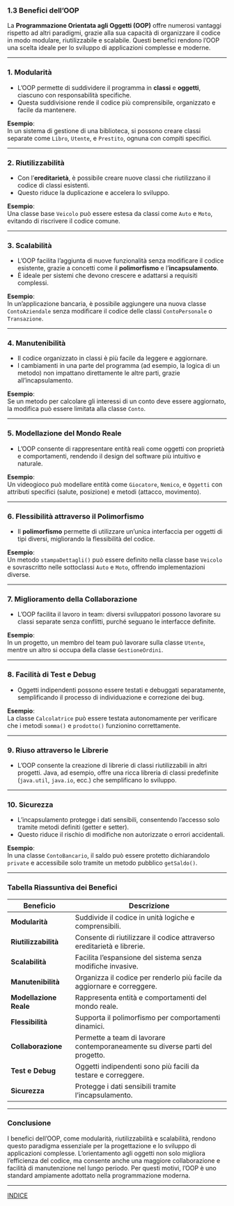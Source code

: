 ### **1.3 Benefici dell’OOP**

La **Programmazione Orientata agli Oggetti (OOP)** offre numerosi vantaggi rispetto ad altri paradigmi, grazie alla sua capacità di organizzare il codice in modo modulare, riutilizzabile e scalabile. Questi benefici rendono l’OOP una scelta ideale per lo sviluppo di applicazioni complesse e moderne.

---

### **1. Modularità**
- L’OOP permette di suddividere il programma in **classi** e **oggetti**, ciascuno con responsabilità specifiche.  
- Questa suddivisione rende il codice più comprensibile, organizzato e facile da mantenere.

**Esempio**:  
In un sistema di gestione di una biblioteca, si possono creare classi separate come `Libro`, `Utente`, e `Prestito`, ognuna con compiti specifici.

---

### **2. Riutilizzabilità**
- Con l’**ereditarietà**, è possibile creare nuove classi che riutilizzano il codice di classi esistenti.  
- Questo riduce la duplicazione e accelera lo sviluppo.

**Esempio**:  
Una classe base `Veicolo` può essere estesa da classi come `Auto` e `Moto`, evitando di riscrivere il codice comune.

---

### **3. Scalabilità**
- L’OOP facilita l’aggiunta di nuove funzionalità senza modificare il codice esistente, grazie a concetti come il **polimorfismo** e l’**incapsulamento**.  
- È ideale per sistemi che devono crescere e adattarsi a requisiti complessi.

**Esempio**:  
In un’applicazione bancaria, è possibile aggiungere una nuova classe `ContoAziendale` senza modificare il codice delle classi `ContoPersonale` o `Transazione`.

---

### **4. Manutenibilità**
- Il codice organizzato in classi è più facile da leggere e aggiornare.  
- I cambiamenti in una parte del programma (ad esempio, la logica di un metodo) non impattano direttamente le altre parti, grazie all’incapsulamento.

**Esempio**:  
Se un metodo per calcolare gli interessi di un conto deve essere aggiornato, la modifica può essere limitata alla classe `Conto`.

---

### **5. Modellazione del Mondo Reale**
- L’OOP consente di rappresentare entità reali come oggetti con proprietà e comportamenti, rendendo il design del software più intuitivo e naturale.

**Esempio**:  
Un videogioco può modellare entità come `Giocatore`, `Nemico`, e `Oggetti` con attributi specifici (salute, posizione) e metodi (attacco, movimento).

---

### **6. Flessibilità attraverso il Polimorfismo**
- Il **polimorfismo** permette di utilizzare un’unica interfaccia per oggetti di tipi diversi, migliorando la flessibilità del codice.

**Esempio**:  
Un metodo `stampaDettagli()` può essere definito nella classe base `Veicolo` e sovrascritto nelle sottoclassi `Auto` e `Moto`, offrendo implementazioni diverse.

---

### **7. Miglioramento della Collaborazione**
- L’OOP facilita il lavoro in team: diversi sviluppatori possono lavorare su classi separate senza conflitti, purché seguano le interfacce definite.

**Esempio**:  
In un progetto, un membro del team può lavorare sulla classe `Utente`, mentre un altro si occupa della classe `GestioneOrdini`.

---

### **8. Facilità di Test e Debug**
- Oggetti indipendenti possono essere testati e debuggati separatamente, semplificando il processo di individuazione e correzione dei bug.

**Esempio**:  
La classe `Calcolatrice` può essere testata autonomamente per verificare che i metodi `somma()` e `prodotto()` funzionino correttamente.

---

### **9. Riuso attraverso le Librerie**
- L’OOP consente la creazione di librerie di classi riutilizzabili in altri progetti. Java, ad esempio, offre una ricca libreria di classi predefinite (`java.util`, `java.io`, ecc.) che semplificano lo sviluppo.

---

### **10. Sicurezza**
- L’incapsulamento protegge i dati sensibili, consentendo l’accesso solo tramite metodi definiti (getter e setter).  
- Questo riduce il rischio di modifiche non autorizzate o errori accidentali.

**Esempio**:  
In una classe `ContoBancario`, il saldo può essere protetto dichiarandolo `private` e accessibile solo tramite un metodo pubblico `getSaldo()`.

---

### **Tabella Riassuntiva dei Benefici**

| **Beneficio**            | **Descrizione**                                                                 |
|--------------------------|---------------------------------------------------------------------------------|
| **Modularità**           | Suddivide il codice in unità logiche e comprensibili.                          |
| **Riutilizzabilità**      | Consente di riutilizzare il codice attraverso ereditarietà e librerie.         |
| **Scalabilità**           | Facilita l’espansione del sistema senza modifiche invasive.                   |
| **Manutenibilità**        | Organizza il codice per renderlo più facile da aggiornare e correggere.        |
| **Modellazione Reale**    | Rappresenta entità e comportamenti del mondo reale.                           |
| **Flessibilità**          | Supporta il polimorfismo per comportamenti dinamici.                          |
| **Collaborazione**        | Permette a team di lavorare contemporaneamente su diverse parti del progetto. |
| **Test e Debug**          | Oggetti indipendenti sono più facili da testare e correggere.                 |
| **Sicurezza**             | Protegge i dati sensibili tramite l’incapsulamento.                          |

---

### **Conclusione**

I benefici dell’OOP, come modularità, riutilizzabilità e scalabilità, rendono questo paradigma essenziale per la progettazione e lo sviluppo di applicazioni complesse. L’orientamento agli oggetti non solo migliora l’efficienza del codice, ma consente anche una maggiore collaborazione e facilità di manutenzione nel lungo periodo. Per questi motivi, l’OOP è uno standard ampiamente adottato nella programmazione moderna.

---
[INDICE](README.md)